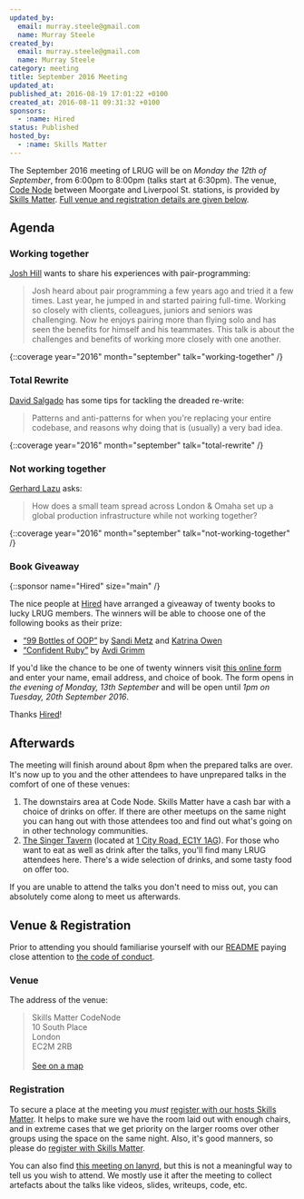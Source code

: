 ```yaml
---
updated_by:
  email: murray.steele@gmail.com
  name: Murray Steele
created_by:
  email: murray.steele@gmail.com
  name: Murray Steele
category: meeting
title: September 2016 Meeting
updated_at:
published_at: 2016-08-19 17:01:22 +0100
created_at: 2016-08-11 09:31:32 +0100
sponsors:
  - :name: Hired
status: Published
hosted_by:
  - :name: Skills Matter
---
```


The September 2016 meeting of LRUG will be on *Monday the 12th of September*, from 6:00pm to 8:00pm (talks start at 6:30pm).  The venue, [Code Node](https://skillsmatter.com/locations/264-skills-matter-codenode) between Moorgate and Liverpool St. stations, is provided by [Skills Matter](http://www.skillsmatter.com).  [Full venue and registration details are given below](#sep16registration).

## Agenda

### Working together

[Josh Hill](https://twitter.com/jamesjoshuahill) wants to share his experiences with pair-programming:

> Josh heard about pair programming a few years ago and tried it a few
> times. Last year, he jumped in and started pairing full-time. Working so
> closely with clients, colleagues, juniors and seniors was challenging. Now he
> enjoys pairing more than flying solo and has seen the benefits for himself
> and his teammates. This talk is about the challenges and benefits of working
> more closely with one another.

{::coverage year="2016" month="september" talk="working-together" /}

### Total Rewrite

[David Salgado](https://twitter.com/digitalronin) has some tips for tackling the dreaded re-write:

> Patterns and anti-patterns for when you're replacing your entire codebase,
> and reasons why doing that is (usually) a very bad idea.

{::coverage year="2016" month="september" talk="total-rewrite" /}

### Not working together

[Gerhard Lazu](https://twitter.com/gerhardlazu) asks:

> How does a small team spread across London & Omaha set up a global
> production infrastructure while not working together?

{::coverage year="2016" month="september" talk="not-working-together" /}

### Book Giveaway

{::sponsor name="Hired" size="main" /}

The nice people at [Hired](https://hired.co.uk/?utm_source=events&utm_medium=lurg16)
have arranged a giveaway of twenty books to lucky LRUG members.  The winners
will be able to choose one of the following books as their prize:

* [“99 Bottles of OOP”](http://www.sandimetz.com/99bottles/) by [Sandi Metz](http://www.sandimetz.com/) and [Katrina Owen](http://kytrinyx.com/)
* [“Confident Ruby”](http://www.confidentruby.com/) by [Avdi Grimm](http://avdi.org/)

If you'd like the chance to be one of twenty winners visit [this online form](https://goo.gl/forms/mfs7Zplsg96VpWBD3)
and enter your name, email address, and choice of book. The form opens in *the
evening of Monday, 13th September* and will be open until *1pm on Tuesday, 20th
September 2016*.

Thanks [Hired](https://hired.co.uk/?utm_source=events&utm_medium=lurg16)!

## Afterwards

The meeting will finish around about 8pm when the prepared talks are over.  It's now up to you and the other attendees to have unprepared talks in the comfort of one of these venues:

1. The downstairs area at Code Node.  Skills Matter have a cash bar with a choice of drinks on offer.  If there are other meetups on the same night you can hang out with those attendees too and find out what's going on in other technology communities.
2. [The Singer Tavern](http://singertavern.com/) (located at [1 City Road, EC1Y 1AG](https://goo.gl/maps/w9kPu)).  For those who want to eat as well as drink after the talks, you'll find many LRUG attendees here.  There's a wide selection of drinks, and some tasty food on offer too.

If you are unable to attend the talks you don't need to miss out, you can absolutely come along to meet us afterwards.

Venue & Registration <a name="sep16registration">&nbsp;</a>
-----------------------------------------------------------

Prior to attending you should familiarise yourself with our [README](http://readme.lrug.org/) paying close attention to [the code of conduct](http://readme.lrug.org/#code-of-conduct).

### Venue

The address of the venue:

> Skills Matter CodeNode<br/>10 South Place<br/>London<br/>EC2M 2RB<br/><br/>[See on a map](https://goo.gl/maps/ONJT4)

### Registration

To secure a place at the meeting you *must* [register with our hosts Skills Matter](https://skillsmatter.com/meetups/8244-lrug-september-meetup).  It helps to make sure we have the room laid out with enough chairs, and in extreme cases that we get priority on the larger rooms over other groups using the space on the same night.  Also, it's good manners, so please do [register with Skills Matter](https://skillsmatter.com/meetups/8244-lrug-september-meetup).

You can also find [this meeting on lanyrd](http://lanyrd.com/2016/lrug-september/), but this is not a meaningful way to tell us you wish to attend.  We mostly use it after the meeting to collect artefacts about the talks like videos, slides, writeups, code, etc.
